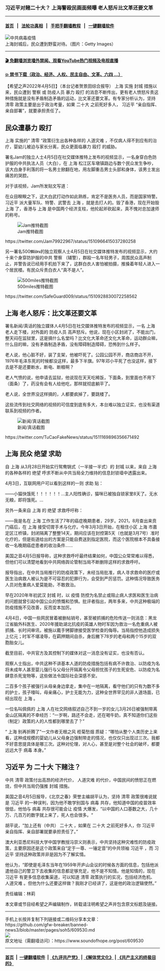 ### 习近平对赌二十大？ 上海警殴民画面频曝 老人怒斥比文革还要文革
------------------------

#### [首页](https://github.com/gfw-breaker/banned-news3/blob/master/README.md) &nbsp;&nbsp;|&nbsp;&nbsp; [法轮功真相](https://github.com/begood0513/basic/blob/master/README.md)  &nbsp;&nbsp;|&nbsp;&nbsp; [手把手翻墙教程](https://github.com/gfw-breaker/guides/wiki)  &nbsp;&nbsp;|&nbsp;&nbsp; [一键翻墙软件](https://github.com/gfw-breaker/nogfw/blob/master/README.md)  



<div><img alt="中共病毒疫情" src="https://img.soundofhope.org/2022-04/gettyimages-1216629116-1649188567245.jpg"/>
<br/><figcaption class="caption">
 上海封城后，民众遭到野蛮对待。（图片：Getty Images）
</figcaption></div><hr/>

#### [ 🎬  免翻墙浏览墙外禁闻、观看YouTube热门视频及电视直播](https://github.com/gfw-breaker/HelloWorld)

#### [ 💥  禁书下载（政治、经济、人权、民主自由、文革、六四 ...）](https://github.com/gfw-breaker/books/blob/master/README.md)

<div><div class="Content__Wrapper sc-1bvya0-0 grZQxZ">
 <p class="meta-top">
  <span class="meta">
   【希望之声2022年4月5日】（本台记者贺景田综合报导）
  </span>
  <ok href="/term/2303">
   上海
  </ok>
  实施
  <ok href="/term/219508">
   封城
  </ok>
  措施以来，民众遭到
  <ok href="/term/11232">
   警察
  </ok>
  或
  <ok href="/term/331675">
   防疫人员
  </ok>
  暴力
  <ok href="/term/39682">
   殴打
  </ok>
  的消息不断传出，更有老人愤怒斥责这种措施就是没有矛盾制造矛盾的运动，比文革还要文革。有专家分析认为，坚持
  <ok href="/term/236044">
   清零
  </ok>
  政策主要是出于政治考量，如果
  <ok href="/term/294559">
   二十大
  </ok>
  之前死好多人，
  <ok href="/term/1063">
   习近平
  </ok>
  “亲自指挥、亲自部署”，就要承担责任了。
 </p>
 <h2>
  <strong>
   民众遭暴力
   <ok href="/term/39682">
    殴打
   </ok>
  </strong>
 </h2>
 <p>
  <ok href="/term/2303">
   上海
  </ok>
  实施的“
  <ok href="/term/236044">
   清零
  </ok>
  “政策衍生出各种各样的
  <ok href="/term/167408">
   人道灾难
  </ok>
  ，不仅病人得不到应有的治疗，婴幼儿被迫与家长分离，民众更面临暴力
  <ok href="/term/39682">
   殴打
  </ok>
  的威胁。
 </p>
 <p>
  署名Jam的独立人士4月5日在社交媒体推特上发布的视频显示，一名身穿白色防护服的中共执法人员（大白），在
  <ok href="/term/2303">
   上海
  </ok>
  松江区车墩镇路边与数个民众发生争吵，该大白身手利落的将一名男士掀翻在地，用左脚重击男士头部和身体，该男士发出痛苦的哭腔。
 </p>
 <p>
  对于该视频，Jam所发贴文写道：
 </p>
 <p>
  在众目睽睽之下，这大白武打动作如此熟练，肯定不是医务人员，而是国家特警。
  <ok href="/term/1063">
   习近平
  </ok>
  派大量军队、特警、武警去
  <ok href="/term/2303">
   上海
  </ok>
  ，就是去打人的。毁了香港，现在开始毁
  <ok href="/term/2303">
   上海
  </ok>
  了，香港与
  <ok href="/term/2303">
   上海
  </ok>
  是中国两个经济支柱，他抡起斧砍起来，真不愧对总加速师的称号。
 </p>
 <figure class="OImage__StyledFigure-sc-1lfley0-0 hHSfVg">
  <img alt="Jam推特截图" src="https://img.soundofhope.org/2022-04/1649187543628.png"/>
  <br/><figcaption>
   Jam推特截图
  </figcaption>
 </figure>
 <p>
  <ok href="https://twitter.com/Jam79922967/status/1510966415037280258">
   https://twitter.com/Jam79922967/status/1510966415037280258
  </ok>
 </p>
 <p>
  另一署名500𝕸𝖎𝖑𝖊𝖘的独立观察人士4月5日在社交媒体推特发布的视频显示，大约十来个身穿防护服的中共
  <ok href="/term/11232">
   警察
  </ok>
  （辅警），群殴一名年轻男子，周围民众高声制止，并警告说已经用手机拍下来了，这群白衣人害怕被拍摄，推搡着年轻人进入一个居民楼。有民众斥责白衣人“真不是人”。
 </p>
 <figure class="OImage__StyledFigure-sc-1lfley0-0 hHSfVg">
  <img alt="500miles推特截图" src="https://img.soundofhope.org/2022-04/1649187740622.png"/>
  <br/><figcaption>
   500miles推特截图
  </figcaption>
 </figure>
 <p>
  <ok href="https://twitter.com/SafeGuard009/status/1510928830072258562">
   https://twitter.com/SafeGuard009/status/1510928830072258562
  </ok>
 </p>
 <h2>
  <strong>
   <ok href="/term/2303">
    上海
   </ok>
   老人怒斥：比文革还要文革
  </strong>
 </h2>
 <p>
  署名新闻/真话的独立媒体人4月5日在社交媒体推特发布的视频显示，一名
  <ok href="/term/2303">
   上海
  </ok>
  老人走下楼，对外面的
  <ok href="/term/331675">
   防疫人员
  </ok>
  高声怒斥。他说，现在小区封闭了，不能出门，整天闷在监狱里，这是搞什么名堂吗？比文化大革命还文化大革命，运动群众嘛，什么目的嘛，没有矛盾制造矛盾，没有障碍制造障碍，恐怖到什么样子。
 </p>
 <p>
  老人说，他心脏不好，装了支架，他被吓死了。公园公园不开，商店商店不开，1976年毛泽东死的时候都没这样，最多下半旗。97年邓小平死了也没这样，接下去是不是还要断水，断电、断粮啊？
 </p>
 <p>
  老人气愤的说，他申请去监狱，他说现在天天吃稀饭，下面条，到里面也不用下（面条）了，药没有会有人给他吃，那样就彻底躺平了。
 </p>
 <p>
  老人说，全世界没这样搞的，人都要疯掉了，要跳楼了。
 </p>
 <p>
  这些流传到社交网络的视频的可信度到底有多大，本台难以独立证实，也没有渠道联系到视频的作者。
 </p>
 <figure class="OImage__StyledFigure-sc-1lfley0-0 hHSfVg">
  <img alt="新闻/真话截图" src="https://img.soundofhope.org/2022-04/1649187929803.png"/>
  <br/><figcaption>
   新闻/真话截图
  </figcaption>
 </figure>
 <p>
  <ok href="https://twitter.com/TuCaoFakeNews/status/1511169896356671492">
   https://twitter.com/TuCaoFakeNews/status/1511169896356671492
  </ok>
 </p>
 <h2>
  <strong>
   <ok href="/term/2303">
    上海
   </ok>
   民众
   <ok href="/term/113510">
    绝望
   </ok>
   <ok href="/term/90182">
    求助
   </ok>
  </strong>
 </h2>
 <p>
  自
  <ok href="/term/2303">
   上海
  </ok>
  从3月28日开始实行鸳鸯锅式（一半接一半式）的
  <ok href="/term/219508">
   封城
  </ok>
  以来，来自
  <ok href="/term/2303">
   上海
  </ok>
  的各种各样的
  <ok href="/term/113510">
   绝望
  </ok>
  呼求不断从中共当局全力维持的信息封锁墙中透露出来。
 </p>
 <p>
  4月3日，互联网用户可以看到这样的一则
  <ok href="/term/90182">
   求助
  </ok>
  贴：
 </p>
 <p>
  ——小猫快饿死！！！！！！...主人阳性确诊，猫咪已被独自锁家里8天了。无水无粮，即将饿死。...
 </p>
 <p>
  另外一条来自
  <ok href="/term/2303">
   上海
  </ok>
  的
  <ok href="/term/113510">
   绝望
  </ok>
  求救呼吁称：
 </p>
 <p>
  ——我是名在
  <ok href="/term/2303">
   上海
  </ok>
  工作生活了7年的癌症晚期患者，29岁。2021，8月查出来贲门癌后，在
  <ok href="/term/2303">
   上海
  </ok>
  接受切胃手术与化疗。今年3月3日开始，在租住小区
  <ok href="/term/2303">
   上海
  </ok>
  市嘉定区江桥镇，封闭隔离了整整14天，期间应该在封控第5天（也就是3月7号）准时化疗的，但是街道给出的方案是只能自费送到指定医院，而这个医院根本不具备接收一名晚期癌症患者的收治条件......
 </p>
 <p>
  美国之音4月5日报导称，这种求救呼吁最终结果如何，中国公众常常难以得悉，但他们可以清楚地看到中共网络舆论管制当局不断删除这样的求救呼吁。
 </p>
 <p>
  报导指出，在中共当局推行的防疫政策下，未经当局批准，病人寻求救命的医疗或医生治病救人被认为是不可容忍的犯罪行为，会受到严厉惩罚。这种情况导致医务人员对危重病人爱莫能助，不敢救治。
 </p>
 <p>
  早在2020年年初武汉
  <ok href="/term/219508">
   封城
  </ok>
  时，以
  <ok href="/term/16057">
   疫情
  </ok>
  防控为名禁止或阻止病人求医和医生治病的问题就曾引起中国公众的愤慨和恐惧。批评者指出，两年多来，中共这种极端的防疫措施不见改善，反而变本加厉。
 </p>
 <p>
  4月4日，中国一些网民冒着被删帖销号，甚至被抓捕的危险传送一则消息：黑龙江省脑外科医生、2020年援助湖北抗疫的英雄人物时军因为救治一名危重病人被抓捕、长时间审讯，被施以戴手铐脚镣接受医学检查的侮辱。当局指控他造成损失上亿元；时军不堪凌辱，在羁押期间自杀，身后撇下78岁的老母和两个15岁的双胞胎女儿。
 </p>
 <p>
  截至目前，中共官方及其控制下的媒体对这一消息没有证实，也没有否认。
 </p>
 <p>
  观察人士指出，中共这种不讲基本人道的防疫措施包括有病不许救治、以防疫为名将未成年人甚至婴儿强行与父母分开隔离令父母担忧孩子的生死安危、以防疫为名肆意杀死宠物等，这些做法令国际社会深感不安。
 </p>
 <p>
  二百多个孩子被强行从母亲身边拿走，集中在一地隔离，看守他们的只有为数不多的护士，孩子嚎叫，母亲痛心，护士无能为力，这种全世界罕见的非人道场面，已经出现在
  <ok href="/term/2303">
   上海
  </ok>
  。
 </p>
 <p>
  一位名叫佩佩的
  <ok href="/term/2303">
   上海
  </ok>
  人在社交网络叙述自己不到一岁的女儿3月26日被强制带离金山区隔离的不幸经历：“一岁啊，路还不会走，还在喝牛奶，真不知道你们这些（制定）政策的人的人性都到哪里去了？”
 </p>
 <p>
  “
  <ok href="/term/2303">
   上海
  </ok>
  别再折腾了”一文作者无根之风 榄菊愁烟 质疑：“哪怕从整个人类历史上来看，这种成规模的婴幼儿从父母身边强制带走的情况，也仅仅只出现过三次。我都不好意思提具体是哪三次。这种对伦理，对人心，甚至是对整个社会的破坏，都要远远大于
  <ok href="/term/6769">
   病毒
  </ok>
  本身。”
 </p>
 <h2>
  <strong>
   <ok href="/term/1063">
    习近平
   </ok>
   为
   <ok href="/term/294559">
    二十大
   </ok>
   下赌注？
  </strong>
 </h2>
 <p>
  中共
  <ok href="/term/236044">
   清零
  </ok>
  政策付出高昂的经济代价，
  <ok href="/term/167408">
   人道灾难
  </ok>
  的代价，中国民间的愤怒正在燃烧，但中共当局仍强推
  <ok href="/term/219508">
   封城
  </ok>
  措施。
 </p>
 <p>
  美国之音4月5日报导，《北京之春》荣誉主编胡平认为，坚持
  <ok href="/term/236044">
   清零
  </ok>
  政策很难说就是
  <ok href="/term/1063">
   习近平
  </ok>
  的一种误判，因为他不敢学别国与
  <ok href="/term/6769">
   病毒
  </ok>
  共存，他知道中国的疫苗效率很低，他怕与
  <ok href="/term/6769">
   病毒
  </ok>
  共存很可能会让
  <ok href="/term/16057">
   疫情
  </ok>
  大爆发，“以中国的人口基数之大，几十万、几百万的数字就上来了，死人也会很多。“
 </p>
 <p>
  胡平说，“加上还有（中共）
  <ok href="/term/294559">
   二十大
  </ok>
  ，如果在
  <ok href="/term/294559">
   二十大
  </ok>
  之前死好多人，你
  <ok href="/term/1063">
   习近平
  </ok>
  亲自指挥、亲自部署就要承担责任了。”
 </p>
 <p>
  澳大利亚悉尼科技大学中国学教授冯崇义则表示，中共坚持这种灾难性的防疫政策，主要原因还是这个政策来自“定于一尊、一锤定音”的中共领袖
  <ok href="/term/1063">
   习近平
  </ok>
  ，而
  <ok href="/term/1063">
   习近平
  </ok>
  坚持这种政策并非是因为不了解实情。
 </p>
 <p>
  他认为，“即使是毛泽东当年在1959年开庐山会议的时候各方面的信息，包括他派遣他自己的警卫下去收集的信息都足够充足，他不是不知情。他是知情的，现在
  <ok href="/term/1063">
   习近平
  </ok>
  有更多信息收集渠道，可以知道
  <ok href="/term/236044">
   清零
  </ok>
  政策执行的实况，包括经济危机、
  <ok href="/term/167408">
   人道灾难
  </ok>
  。但他为什么还要这样做？我刚才已经讲了，这是他的政治逻辑使然。”
 </p>
 <p class="meta-btm">
  责任编辑：林莉
 </p>
 <p class="meta-btm">
  本文章或节目经希望之声编辑制作，转载请注明希望之声并包含原文标题及链接。
 </p>
</div>
</div>
<hr/>
手机上长按并复制下列链接或二维码分享本文章：<br/>
https://github.com/gfw-breaker/banned-news3/blob/master/pages/soh5/609530.md <br/>
<a href='https://github.com/gfw-breaker/banned-news3/blob/master/pages/soh5/609530.md'><img src='https://github.com/gfw-breaker/banned-news3/blob/master/pages/soh5/609530.md.png'/></a> <br/>
原文地址（需翻墙访问）：https://www.soundofhope.org/post/609530


------------------------
#### [首页](https://github.com/gfw-breaker/banned-news3/blob/master/README.md) &nbsp;|&nbsp; [一键翻墙软件](https://github.com/gfw-breaker/nogfw/blob/master/README.md) &nbsp;| [《九评共产党》](https://github.com/gfw-breaker/9ping.md/blob/master/README.md#九评之一评共产党是什么) | [《解体党文化》](https://github.com/gfw-breaker/jtdwh.md/blob/master/README.md) | [《共产主义的终极目的》](https://github.com/gfw-breaker/gczydzjmd.md/blob/master/README.md)


<img src='http://gfw-breaker.win/banned-news3/pages/soh5/609530.md' width='0px' height='0px'/>